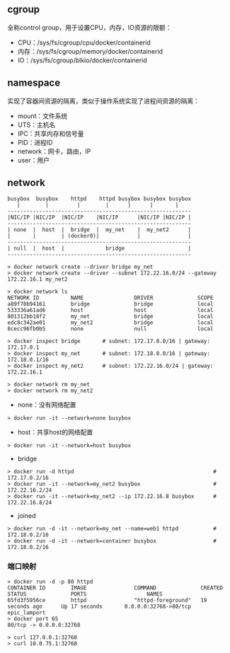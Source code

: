 ## cgroup

全称control group，用于设置CPU，内存，IO资源的限额：

- CPU：/sys/fs/cgroup/cpu/docker/containerid
- 内存：/sys/fs/cgroup/memory/docker/containerid
- IO：/sys/fs/cgroup/blkio/docker/containerid 

## namespace

实现了容器间资源的隔离，类似于操作系统实现了进程间资源的隔离：

- mount：文件系统
- UTS：主机名
- IPC：共享内存和信号量
- PID：进程ID
- network：网卡，路由，IP
- user：用户

## network

```
busybox  busybox    httpd    httpd busybox busybox busybox
   |        |         |        |      |      |       |
----------------------------------------------------------
|NIC/IP |NIC/IP  |NIC/IP    |NIC/IP      |NIC/IP |NIC/IP |
----------------------------------------------------------
| none  |  host  |  bridge  |  my_net    |  my_net2      |
|       |        | (docker0)|            |               | 
----------------------------------------------------------
| null  |  host  |             bridge                    |
----------------------------------------------------------
```

```
> docker network create --driver bridge my_net
> docker network create --driver --subnet 172.22.16.0/24 --gateway 172.22.16.1 my_net2
```

```
> docker network ls
NETWORK ID          NAME                DRIVER              SCOPE
a89f78b94161        bridge              bridge              local
533336a61ad6        host                host                local
801312bb18f2        my_net              bridge              local
edc8c342ae01        my_net2             bridge              local
8cecc96fb0b5        none                null                local
```

```
> docker inspect bridge       # subnet: 172.17.0.0/16 | gateway: 172.17.0.1
> docker inspect my_net       # subnet: 172.18.0.0/16 | gateway: 172.18.0.1/16
> docker inspect my_net2      # subnet: 172.22.16.0/24 | gateway: 172.22.16.1
```

```
> docker network rm my_net
> docker network rm my_net2
```

- none：没有网络配置

```
> docker run -it --network=none busybox
```

- host：共享host的网络配置

```
> docker run -it --network=host busybox
```

- bridge

```
> docker run -d httpd                                            # 172.17.0.2/16
> docker run -it --network=my_net2 busybox                       # 172.22.16.2/24
> docker run -it --network=my_net2 --ip 172.22.16.8 busybox      # 172.22.16.8/24
```

- joined

```
> docker run -d -it --network=my_net --name=web1 httpd           # 172.18.0.2/16
> docker run -d -it --network=container busybox                  # 172.18.0.2/16
```

### 端口映射

```
> docker run -d -p 80 httpd
CONTAINER ID        IMAGE               COMMAND              CREATED             STATUS              PORTS                   NAMES
65fd3f5956ce        httpd               "httpd-foreground"   19 seconds ago      Up 17 seconds       0.0.0.0:32768->80/tcp   epic_lamport
> docker port 65
80/tcp -> 0.0.0.0:32768
```

```
> curl 127.0.0.1:32768
> curl 10.0.75.1:32768
```